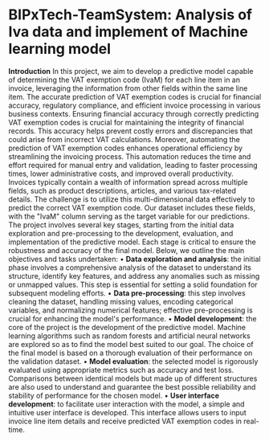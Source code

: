# BIPxTech-TeamSystem: Analysis of Iva data and implement of Machine learning model

**Introduction**
In this project, we aim to develop a predictive model capable of determining the VAT exemption code (IvaM) for each line item in an invoice, leveraging the information from other fields within the same line item. The accurate prediction of VAT exemption codes is crucial for financial accuracy, regulatory compliance, and efficient invoice processing in various business contexts.
Ensuring financial accuracy through correctly predicting VAT exemption codes is crucial for maintaining the integrity of financial records. This accuracy helps prevent costly errors and discrepancies that could arise from incorrect VAT calculations. Moreover, automating the prediction of VAT exemption codes enhances operational efficiency by streamlining the invoicing process. This automation reduces the time and effort required for manual entry and validation, leading to faster processing times, lower administrative costs, and improved overall productivity.
Invoices typically contain a wealth of information spread across multiple fields, such as product descriptions, articles, and various tax-related details. The challenge is to utilize this multi-dimensional data effectively to predict the correct VAT exemption code. Our dataset includes these fields, with the "IvaM" column serving as the target variable for our predictions.
The project involves several key stages, starting from the initial data exploration and pre-processing to the development, evaluation, and implementation of the predictive model. Each stage is critical to ensure the robustness and accuracy of the final model. Below, we outline the main objectives and tasks undertaken:
    •	**Data exploration and analysis**: the initial phase involves a comprehensive analysis of the dataset to understand its structure, identify key features, and address any anomalies such as missing or unmapped 
    values. This step is essential for setting a solid foundation for subsequent modeling efforts.
    •	**Data pre-processing**: this step involves cleaning the dataset, handling missing values, encoding categorical variables, and normalizing numerical features; effective pre-processing is crucial for enhancing 
    the model's performance.
    •	**Model development**: the core of the project is the development of the predictive model. Machine learning algorithms such as random forests and artificial neural networks are explored so as to find the 
    model best suited to our goal. The choice of the final model is based on a thorough evaluation of their performance on the validation dataset.
    •	**Model evaluation**: the selected model is rigorously evaluated using appropriate metrics such as accuracy and test loss. Comparisons between identical models but made up of different structures are also 
    used to understand and guarantee the best possible reliability and stability of performance for the chosen model.
    •	**User interface development**: to facilitate user interaction with the model, a simple and intuitive user interface is developed. This interface allows users to input invoice line item details and receive        predicted VAT exemption codes in real-time.
    
